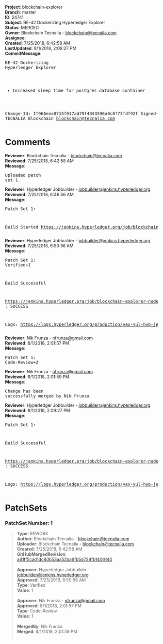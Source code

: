 <strong>Project</strong>: blockchain-explorer<br><strong>Branch</strong>: master<br><strong>ID</strong>: 24741<br><strong>Subject</strong>: BE-42 Dockerizing Hyperledger Explorer<br><strong>Status</strong>: MERGED<br><strong>Owner</strong>: Blockchain Tecnalia - blockchain@tecnalia.com<br><strong>Assignee</strong>:<br><strong>Created</strong>: 7/25/2018, 6:42:58 AM<br><strong>LastUpdated</strong>: 8/1/2018, 2:09:27 PM<br><strong>CommitMessage</strong>:<br><pre>BE-42 Dockerizing Hyperledger Explorer

* Increased sleep time for postgres database container

Change-Id: If966eea8715f017ad79f4343596a0c0f73fdf92f
Signed-off-by: TECNALIA Blockchain <blockchain@tecnalia.com>
</pre><h1>Comments</h1><strong>Reviewer</strong>: Blockchain Tecnalia - blockchain@tecnalia.com<br><strong>Reviewed</strong>: 7/25/2018, 6:42:58 AM<br><strong>Message</strong>: <pre>Uploaded patch set 1.</pre><strong>Reviewer</strong>: Hyperledger Jobbuilder - jobbuilder@jenkins.hyperledger.org<br><strong>Reviewed</strong>: 7/25/2018, 6:46:56 AM<br><strong>Message</strong>: <pre>Patch Set 1:

Build Started https://jenkins.hyperledger.org/job/blockchain-explorer-node6-verify-x86_64/337/</pre><strong>Reviewer</strong>: Hyperledger Jobbuilder - jobbuilder@jenkins.hyperledger.org<br><strong>Reviewed</strong>: 7/25/2018, 6:50:56 AM<br><strong>Message</strong>: <pre>Patch Set 1: Verified+1

Build Successful 

https://jenkins.hyperledger.org/job/blockchain-explorer-node6-verify-x86_64/337/ : SUCCESS

Logs: https://logs.hyperledger.org/production/vex-yul-hyp-jenkins-3/blockchain-explorer-node6-verify-x86_64/337</pre><strong>Reviewer</strong>: Nik Frunza - nfrunza@gmail.com<br><strong>Reviewed</strong>: 8/1/2018, 2:01:57 PM<br><strong>Message</strong>: <pre>Patch Set 1: Code-Review+2</pre><strong>Reviewer</strong>: Nik Frunza - nfrunza@gmail.com<br><strong>Reviewed</strong>: 8/1/2018, 2:01:59 PM<br><strong>Message</strong>: <pre>Change has been successfully merged by Nik Frunza</pre><strong>Reviewer</strong>: Hyperledger Jobbuilder - jobbuilder@jenkins.hyperledger.org<br><strong>Reviewed</strong>: 8/1/2018, 2:09:27 PM<br><strong>Message</strong>: <pre>Patch Set 1:

Build Successful 

https://jenkins.hyperledger.org/job/blockchain-explorer-node6-merge-x86_64/198/ : SUCCESS

Logs: https://logs.hyperledger.org/production/vex-yul-hyp-jenkins-3/blockchain-explorer-node6-merge-x86_64/198</pre><h1>PatchSets</h1><h3>PatchSet Number: 1</h3><blockquote><strong>Type</strong>: REWORK<br><strong>Author</strong>: Blockchain Tecnalia - blockchain@tecnalia.com<br><strong>Uploader</strong>: Blockchain Tecnalia - blockchain@tecnalia.com<br><strong>Created</strong>: 7/25/2018, 6:42:58 AM<br><strong>GitHubMergedRevision</strong>: [a41ff5cad1dc40b53aa52ba6fb5d724fb1406140](https://github.com/hyperledger/blockchain-explorer/commit/a41ff5cad1dc40b53aa52ba6fb5d724fb1406140)<br><br><strong>Approver</strong>: Hyperledger Jobbuilder - jobbuilder@jenkins.hyperledger.org<br><strong>Approved</strong>: 7/25/2018, 6:50:56 AM<br><strong>Type</strong>: Verified<br><strong>Value</strong>: 1<br><br><strong>Approver</strong>: Nik Frunza - nfrunza@gmail.com<br><strong>Approved</strong>: 8/1/2018, 2:01:57 PM<br><strong>Type</strong>: Code-Review<br><strong>Value</strong>: 1<br><br><strong>MergedBy</strong>: Nik Frunza<br><strong>Merged</strong>: 8/1/2018, 2:01:59 PM<br><br></blockquote>